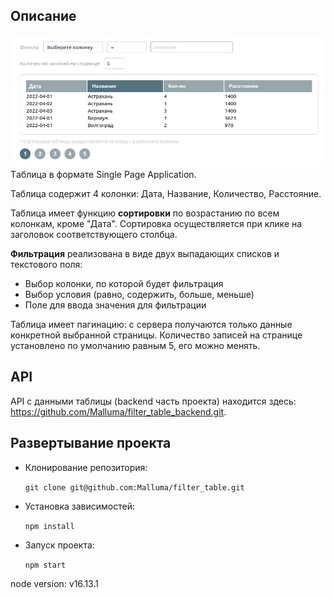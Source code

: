 ## Описание
![Внешний вид приложения](./forREADME/project_image.jpg)
Tаблица в формате Single Page Application.

Таблица содержит 4 колонки: Дата, Название, Количество, Расстояние.

Таблица имеет функцию **сортировки** по возрастанию по всем колонкам, кроме "Дата". Сортировка осуществляется при клике на заголовок соответствующего столбца.

**Фильтрация** реализована в виде двух выпадающих списков и текстового поля:
  + Выбор колонки, по которой будет фильтрация
  + Выбор условия (равно, содержить, больше, меньше)
  + Поле для ввода значения для фильтрации

Таблица имеет пагинацию: с сервера получаются только данные конкретной выбранной страницы. Количество записей на странице установлено по умолчанию равным 5, его можно менять.

## API
API с данными таблицы (backend часть проекта) находится здесь: https://github.com/Malluma/filter_table_backend.git.

## Развертывание проекта
+ Клонирование репозитория:

  `git clone git@github.com:Malluma/filter_table.git`
+ Установка зависимостей:

  `npm install`
+ Запуск проекта:

  `npm start`
  
node version: v16.13.1 

